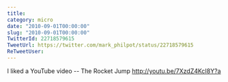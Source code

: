```yaml
---
title: 
category: micro
date: "2010-09-01T00:00:00"
slug: "2010-09-01T00:00:00"
TwitterId: 22718579615
TweetUrl: https://twitter.com/mark_philpot/status/22718579615
ReTweetUser: 
---
```


I liked a YouTube video -- The Rocket Jump http://youtu.be/7XzdZ4KcI8Y?a